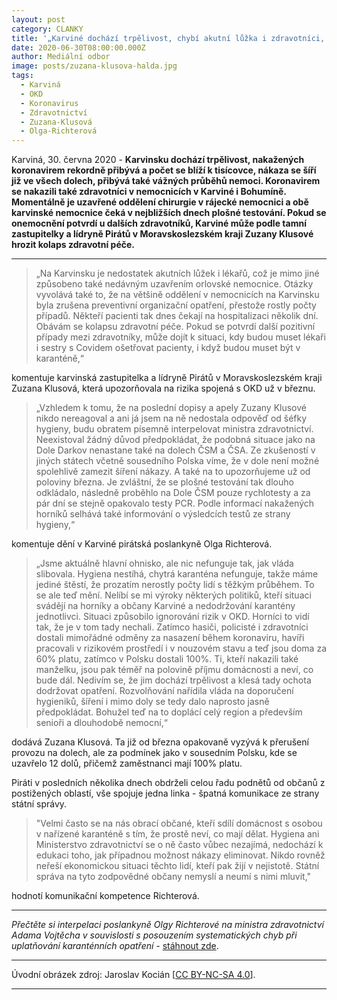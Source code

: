 ```yaml
---
layout: post
category: CLANKY
title: '„Karviné dochází trpělivost, chybí akutní lůžka i zdravotníci, utlumte konečně provoz v dolech,“ vyzývá lídryně Pirátů Zuzana Klusová'
date: 2020-06-30T08:00:00.000Z
author: Mediální odbor
image: posts/zuzana-klusova-halda.jpg
tags:
  - Karviná
  - OKD
  - Koronavirus
  - Zdravotnictví
  - Zuzana-Klusová
  - Olga-Richterová
---
```


Karviná, 30. června 2020 - **Karvinsku dochází trpělivost, nakažených koronavirem rekordně přibývá a počet se blíží k tisícovce, nákaza se šíří již ve všech dolech, přibývá také vážných průběhů nemoci. Koronavirem se nakazili také zdravotníci v nemocnicích v Karviné i Bohumíně. Momentálně je uzavřené oddělení chirurgie v rájecké nemocnici a obě karvinské nemocnice čeká v nejbližších dnech plošné testování. Pokud se onemocnění potvrdí u dalších zdravotníků, Karviné může podle tamní zastupitelky a lídryně Pirátů v Moravskoslezském kraji Zuzany Klusové hrozit kolaps zdravotní péče.**

<hr />

> „Na Karvinsku je nedostatek akutních lůžek i lékařů, což je mimo jiné způsobeno také nedávným uzavřením orlovské nemocnice. Otázky vyvolává také to, že na většině oddělení v nemocnicích na Karvinsku byla zrušena preventivní organizační opatření, přestože rostly počty případů. Někteří pacienti tak dnes čekají na hospitalizaci několik dní. Obávám se kolapsu zdravotní péče. Pokud se potvrdí další pozitivní případy mezi zdravotníky, může dojít k situaci, kdy budou muset lékaři i sestry s Covidem ošetřovat pacienty, i když budou muset být v karanténě,“

komentuje karvinská zastupitelka a lídryně Pirátů v Moravskoslezském kraji Zuzana Klusová, která upozorňovala na rizika spojená s OKD už v březnu.

> „Vzhledem k tomu, že na poslední dopisy a apely Zuzany Klusové nikdo nereagoval a ani já jsem na ně nedostala odpověď od šéfky hygieny, budu obratem písemně interpelovat ministra zdravotnictví. Neexistoval žádný důvod předpokládat, že podobná situace jako na Dole Darkov nenastane také na dolech ČSM a ČSA. Ze zkušeností v jiných státech včetně sousedního Polska víme, že v dole není možné spolehlivě zamezit šíření nákazy. A také na to upozorňujeme už od poloviny března. Je zvláštní, že se plošné testování tak dlouho odkládalo, následně proběhlo na Dole ČSM pouze rychlotesty a za pár dní se stejně opakovalo testy PCR. Podle informací nakažených horníků selhává také informování o výsledcích testů ze strany hygieny,“

komentuje dění v Karviné pirátská poslankyně Olga Richterová.

> „Jsme aktuálně hlavní ohnisko, ale nic nefunguje tak, jak vláda slibovala. Hygiena nestíhá, chytrá karanténa nefunguje, takže máme jediné štěstí, že prozatím nerostly počty lidí s těžkým průběhem. To se ale teď mění. Nelíbí se mi výroky některých politiků, kteří situaci svádějí na horníky a občany Karviné a nedodržování karantény jednotlivci. Situaci způsobilo ignorování rizik v OKD. Horníci to vidí tak, že je v tom tady nechali. Zatímco hasiči, policisté i zdravotníci dostali mimořádné odměny za nasazení během koronaviru, havíři pracovali v rizikovém prostředí i v nouzovém stavu a teď jsou doma za 60% platu, zatímco v Polsku dostali 100%. Ti, kteří nakazili také manželku, jsou pak téměř na polovině příjmu domácnosti a neví, co bude dál. Nedivím se, že jim dochází trpělivost a klesá tady ochota dodržovat opatření. Rozvolňování nařídila vláda na doporučení hygieniků, šíření i mimo doly se tedy dalo naprosto jasně předpokládat. Bohužel teď na to doplácí celý region a především senioři a dlouhodobě nemocní,“

dodává Zuzana Klusová. Ta již od března opakovaně vyzývá k přerušení provozu na dolech, ale za podmínek jako v sousedním Polsku, kde se uzavřelo 12 dolů, přičemž zaměstnanci mají 100% platu.

Piráti v posledních několika dnech obdrželi celou řadu podnětů od občanů z postižených oblastí, vše spojuje jedna linka - špatná komunikace ze strany státní správy.

>"Velmi často se na nás obrací občané, kteří sdílí domácnost s osobou v nařízené karanténě s tím, že prostě neví, co mají dělat. Hygiena ani Ministerstvo zdravotnictví se o ně často vůbec nezajímá, nedochází k edukaci toho, jak případnou možnost nákazy eliminovat. Nikdo rovněž neřeší ekonomickou situaci těchto lidí, kteří pak žijí v nejistotě. Státní správa na tyto zodpovědné občany nemyslí a neumí s nimi mluvit,"

hodnotí komunikační kompetence Richterová.

---

*Přečtěte si interpelaci poslankyně Olgy Richterové na ministra zdravotnictví Adama Vojtěcha v souvislosti s posouzením systematických chyb při uplatňování karanténních opatření -*  [stáhnout&nbsp;zde](https://a.pirati.cz/msk/doc/interpelace-richterova-vojtech-karantena.pdf "Písemná interpelace poslankyně Olgy Richterové na ministra zdravotnictví Adama Vojtěcha v souvislosti s posouzením systematických chyb při uplatňování karanténních opatření.").

---

Úvodní obrázek zdroj: Jaroslav Kocián \[[CC BY-NC-SA 4.0](https://creativecommons.org/licenses/by-nc-sa/4.0/deed.cs)\].

- - -
